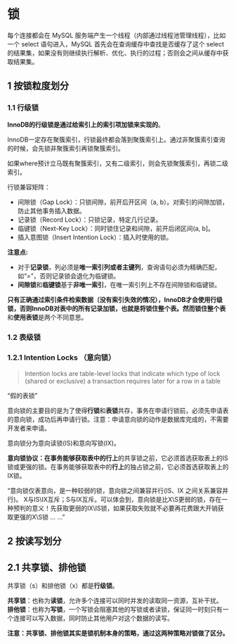 # 锁

每个连接都会在 MySQL 服务端产生一个线程（内部通过线程池管理线程），比如一个 select 语句进入，MySQL 首先会在查询缓存中查找是否缓存了这个 select 的结果集，如果没有则继续执行解析、优化、执行的过程；否则会之间从缓存中获取结果集。

## 1 按锁粒度划分

### 1.1 行级锁

**InnoDB的行级锁是通过给索引上的索引项加锁来实现的**。

InnoDB一定存在聚簇索引，行锁最终都会落到聚簇索引上。通过非聚簇索引查询的时候，会先锁非聚簇索引再锁聚簇索引。

如果where预计立马既有聚簇索引，又有二级索引，则会先锁聚簇索引，再锁二级索引。

行锁兼容矩阵：

- 间隙锁（Gap Lock）：只锁间隙，前开后开区间（a, b）。对索引的间隙加锁，防止其他事务插入数据。
- 记录锁（Record Lock）：只锁记录，特定几行记录。
- 临键锁（Next-Key Lock）：同时锁住记录和间隙，前开后闭区间(a, b]。
- 插入意图锁（Insert Intention Lock）：插入时使用的锁。

**注意点:**

- 对于**记录锁**，列必须是**唯一索引列或者主键列**，查询语句必须为精确匹配，如“=”，否则记录锁会退化为临键锁。
- **间隙锁**和**临键锁**基于**非唯一索引**，在唯一索引列上不存在间隙锁和临键锁。

**只有正确通过索引条件检索数据（没有索引失效的情况），InnoDB才会使用行级锁，否则InnoDB对表中的所有记录加锁，也就是将锁住整个表。**然而**锁住整个表**和**使用表锁**是两个不同意思。

### 1.2 表级锁

### 1.2.1 Intention Locks （意向锁）

> Intention locks are table-level locks that indicate which type of lock (shared or exclusive) a transaction requires later for a row in a table

“假的表锁”

意向锁的主要目的是为了使得**行锁**和**表锁**共存，事务在申请行锁前，必须先申请表的意向锁，成功后再申请行锁。注意：申请意向锁的动作是数据库完成的，不需要开发者来申请。

意向锁分为意向读锁(IS)和意向写锁(IX)。

**意向锁协议：**在事务能够获取表中的**行上**的共享锁之前，它必须首选获取表上的IS锁或更强的锁。在事务能够获取表中的**行上**的独占锁之前，它必须首选获取表上的IX锁。

“意向锁仅表意向，是一种较弱的锁，意向锁之间兼容并行(IS、IX 之间关系兼容并行)。 X与IS\IX互斥；S与IX互斥。可以体会到，意向锁是比X\S更弱的锁，存在一种预判的意义！先获取更弱的IX\IS锁，如果获取失败就不必要再花费跟大开销获取更强的X\S锁 ... ...”

## 2 按读写划分

## 2.1 共享锁、排他锁

共享锁（s）和排他锁（x）都是**行级锁**。

**共享锁**：也称为**读锁**，允许多个连接可以同时并发的读取同一资源，互补干扰。
**排他锁**：也称为**写锁**，一个写锁会阻塞其他的写锁或者读锁，保证同一时刻只有一个连接可以写入数据，同时防止其他用户对这个数据的读写。

**注意：共享锁、排他锁其实是锁机制本身的策略，通过这两种策略对锁做了区分。**
